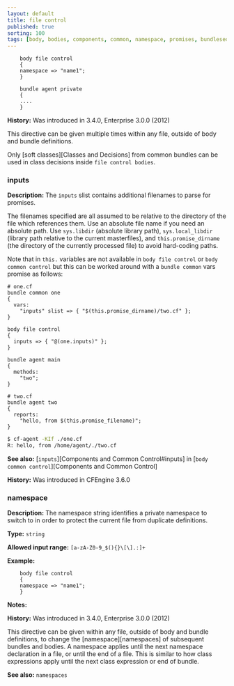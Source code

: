 ```yaml
---
layout: default
title: file control
published: true
sorting: 100
tags: [body, bodies, components, common, namespace, promises, bundlesequence]
---
```



```cf3
    body file control
    {
    namespace => "name1";
    }

    bundle agent private
    {
    ....
    }
```

**History:** Was introduced in 3.4.0, Enterprise 3.0.0 (2012)

This directive can be given multiple times within any file,
outside of body and bundle definitions.

Only [soft classes][Classes and Decisions] from common bundles can
be used in class decisions inside `file control bodies`.

### inputs

**Description:** The `inputs` slist contains additional filenames to parse for promises.

The filenames specified are all assumed to be relative to the directory
of the file which references them. Use an absolute file name if you need an absolute path.
Use `sys.libdir` (absolute library path), `sys.local_libdir` (library path relative to the
current masterfiles), and `this.promise_dirname` (the directory of the currently processed
file) to avoid hard-coding paths.

Note that in `this.` variables are not available in `body file control` or `body common control`
but this can be worked around with a `bundle common` vars promise as follows:

```cf3
# one.cf
bundle common one
{
  vars:
    "inputs" slist => { "$(this.promise_dirname)/two.cf" };
}

body file control
{
  inputs => { "@(one.inputs)" };
}

bundle agent main
{
  methods:
    "two";
}
```

```cf3
# two.cf
bundle agent two
{
  reports:
    "hello, from $(this.promise_filename)";
}
```

```sh
$ cf-agent -KIf ./one.cf
R: hello, from /home/agent/./two.cf
```


**See also:** [`inputs`][Components and Common Control#inputs] in
[`body common control`][Components and Common Control]

**History:** Was introduced in CFEngine 3.6.0

### namespace

**Description:** The namespace string identifies a private namespace
to switch to in order to protect the current file from duplicate definitions.

**Type:** `string`

**Allowed input range:** `[a-zA-Z0-9_$(){}\[\].:]+`

**Example:**

```cf3
    body file control
    {
    namespace => "name1";
    }
```

**Notes:**

**History:** Was introduced in 3.4.0, Enterprise 3.0.0 (2012)

This directive can be given within any file, outside of body and bundle
definitions, to change the [namespace][namespaces] of subsequent bundles
and bodies. A namespace applies until the next namespace declaration in a
file, or until the end of a file. This is similar to how class expressions
apply until the next class expression or end of bundle.

**See also:** `namespaces`
